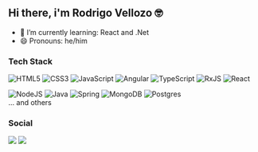 ## Hi there, i'm Rodrigo Vellozo 🤓

- 🌱 I’m currently learning: React and .Net 
- 😄 Pronouns: he/him

 ### Tech Stack
  
  ![HTML5](https://img.shields.io/badge/html5-%23E34F26.svg?style=for-the-badge&logo=html5&logoColor=white)
  ![CSS3](https://img.shields.io/badge/css3-%231572B6.svg?style=for-the-badge&logo=css3&logoColor=white)
  ![JavaScript](https://img.shields.io/badge/javascript-%23323330.svg?style=for-the-badge&logo=javascript&logoColor=%23F7DF1E)
  ![Angular](https://img.shields.io/badge/angular-%23DD0031.svg?style=for-the-badge&logo=angular&logoColor=white)
  ![TypeScript](https://img.shields.io/badge/typescript-%23007ACC.svg?style=for-the-badge&logo=typescript&logoColor=white)
  ![RxJS](https://img.shields.io/badge/rxjs-%23B7178C.svg?style=for-the-badge&logo=reactivex&logoColor=white)
  ![React](https://img.shields.io/badge/react-%2320232a.svg?style=for-the-badge&logo=react&logoColor=%2361DAFB)

  ![NodeJS](https://img.shields.io/badge/node.js-6DA55F?style=for-the-badge&logo=node.js&logoColor=white)
  ![Java](https://img.shields.io/badge/java-%23ED8B00.svg?style=for-the-badge&logo=openjdk&logoColor=white)
  ![Spring](https://img.shields.io/badge/spring-%236DB33F.svg?style=for-the-badge&logo=spring&logoColor=white)
  ![MongoDB](https://img.shields.io/badge/MongoDB-%234ea94b.svg?style=for-the-badge&logo=mongodb&logoColor=white)
  ![Postgres](https://img.shields.io/badge/postgres-%23316192.svg?style=for-the-badge&logo=postgresql&logoColor=white)
  <br>... and others

### Social 
<a href="https://www.linkedin.com/in/rodrigo-vellozo-613a4139/" target="_blank"><img src="https://img.shields.io/badge/LinkedIn-0077B5?style=for-the-badge&logo=linkedin&logoColor=white"></a>
<a href="#" target="_blank"><img src="https://img.shields.io/badge/Twitter-1DA1F2?style=for-the-badge&logo=twitter&logoColor=white"></a>








<!--
**RodrigoVellozo/RodrigoVellozo** is a ✨ _special_ ✨ repository because its `README.md` (this file) appears on your GitHub profile.

Here are some ideas to get you started:
linkedin url: https://www.linkedin.com/in/rodrigo-vellozo-613a4139/

- 🔭 I’m currently working on ...
- 🌱 I’m currently learning ...
- 👯 I’m looking to collaborate on ...
- 🤔 I’m looking for help with ...
- 💬 Ask me about ...
- 📫 How to reach me:  ...
- 😄 Pronouns: he/him
- ⚡ Fun fact: ...
-->
